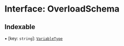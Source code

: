 # Interface: OverloadSchema

## Indexable

▪ [key: `string`]: [`VariableType`](../README.md#variabletype)
